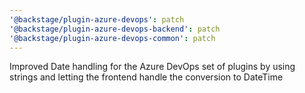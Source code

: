 ```yaml
---
'@backstage/plugin-azure-devops': patch
'@backstage/plugin-azure-devops-backend': patch
'@backstage/plugin-azure-devops-common': patch
---
```


Improved Date handling for the Azure DevOps set of plugins by using strings and letting the frontend handle the conversion to DateTime
